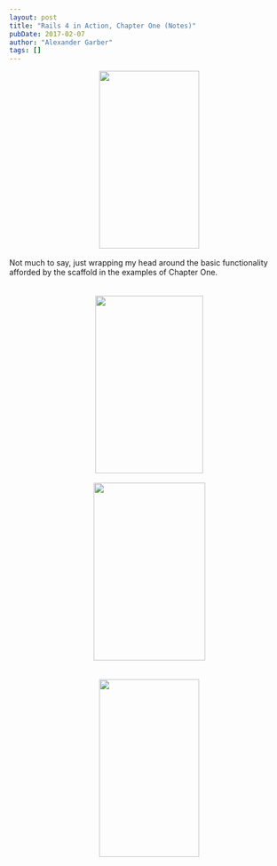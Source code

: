 ```yaml
---
layout: post
title: "Rails 4 in Action, Chapter One (Notes)"
pubDate: 2017-02-07
author: "Alexander Garber"
tags: []
---
```


<div dir="ltr" style="text-align: left;" trbidi="on">
          <div class="separator" style="clear: both; text-align: center;"><a href="https://3.bp.blogspot.com/-DHHbMFWBF6w/WJmqTj6YZ4I/AAAAAAAANfQ/THrZm9ktf-Y1SygPPyDPzXRwXNS3_GS8QCPcB/s1600/chapter_01_form_html_erb.jpg" imageanchor="1" style="margin-left: 1em; margin-right: 1em;"><img border="0" height="320" src="https://3.bp.blogspot.com/-DHHbMFWBF6w/WJmqTj6YZ4I/AAAAAAAANfQ/THrZm9ktf-Y1SygPPyDPzXRwXNS3_GS8QCPcB/s320/chapter_01_form_html_erb.jpg" width="180"></a></div>
<br>Not much to say, just wrapping my head
          around the basic functionality afforded by the scaffold in the examples of Chapter One.<br><br><br>
          <div class="separator" style="clear: both; text-align: center;"><a href="https://1.bp.blogspot.com/-qWbtNTT5IL8/WJmqPIYvRwI/AAAAAAAANfI/AP4ky6Xbz18GAQCcArnLp1r8stwhPUpFQCPcB/s1600/chapter_01_purchasescontroller_create_method.jpg" imageanchor="1" style="margin-left: 1em; margin-right: 1em;"><img border="0" height="320" src="https://1.bp.blogspot.com/-qWbtNTT5IL8/WJmqPIYvRwI/AAAAAAAANfI/AP4ky6Xbz18GAQCcArnLp1r8stwhPUpFQCPcB/s320/chapter_01_purchasescontroller_create_method.jpg" width="194"></a></div>
<br>
          <div class="separator" style="clear: both; text-align: center;"><a href="https://3.bp.blogspot.com/-A2A42GT9bGU/WJmqQuQSUmI/AAAAAAAANfM/dX7NKMgePbYA5bBpsiwh5R-1-pTZK7ufwCPcB/s1600/chapter_01_index_html_erb.jpg" imageanchor="1" style="margin-left: 1em; margin-right: 1em;"><img border="0" height="320" src="https://3.bp.blogspot.com/-A2A42GT9bGU/WJmqQuQSUmI/AAAAAAAANfM/dX7NKMgePbYA5bBpsiwh5R-1-pTZK7ufwCPcB/s320/chapter_01_index_html_erb.jpg" width="201"></a></div>
<br><br>
          <div class="separator" style="clear: both; text-align: center;"><a href="https://4.bp.blogspot.com/-Z47NjN3aCMQ/WJmqNOHTqxI/AAAAAAAANfE/M2vl3Iu4ql00hhUFyXFcg6qJUmzI769CgCPcB/s1600/chapter_01_show_html_erb.jpg" imageanchor="1" style="margin-left: 1em; margin-right: 1em;"><img border="0" height="320" src="https://4.bp.blogspot.com/-Z47NjN3aCMQ/WJmqNOHTqxI/AAAAAAAANfE/M2vl3Iu4ql00hhUFyXFcg6qJUmzI769CgCPcB/s320/chapter_01_show_html_erb.jpg" width="180"></a></div>
<br>
        </div>
